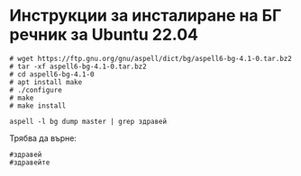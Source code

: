 # Инструкции за инсталиране на БГ речник за Ubuntu 22.04

```
# wget https://ftp.gnu.org/gnu/aspell/dict/bg/aspell6-bg-4.1-0.tar.bz2
# tar -xf aspell6-bg-4.1-0.tar.bz2
# cd aspell6-bg-4.1-0
# apt install make
# ./configure
# make
# make install
 ```
```
aspell -l bg dump master | grep здравей
```
Трябва да върне:

```
#здравей
#здравейте
```
